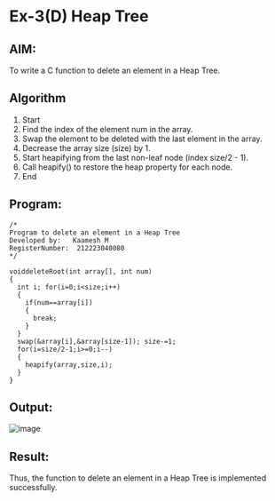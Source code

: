 # Ex-3(D) Heap Tree
## AIM:
To write a C function to delete an element in a Heap Tree.

## Algorithm
1. Start 
2. Find the index of the element num in the array. 
3. Swap the element to be deleted with the last element in the array. 
4. Decrease the array size (size) by 1. 
5. Start heapifying from the last non-leaf node (index size/2 - 1). 
6. Call heapify() to restore the heap property for each node. 
7. End 

## Program:
```
/*
Program to delete an element in a Heap Tree
Developed by:   Kaamesh M
RegisterNumber:  212223040080
*/

voiddeleteRoot(int array[], int num)
{
  int i; for(i=0;i<size;i++)
  {
    if(num==array[i])
    {
      break;
    }
  }
  swap(&array[i],&array[size-1]); size-=1;
  for(i=size/2-1;i>=0;i--)
  {
    heapify(array,size,i);
  }
}

```

## Output:

![image](https://github.com/user-attachments/assets/c012f1d6-59bd-48a2-b037-46a69ac26280)


## Result:
Thus, the function to delete an element in a Heap Tree is implemented successfully.
